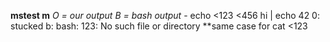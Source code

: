 **mstest m**
	*O = our output*
	*B = bash output*
	- echo <123 <456 hi | echo 42
		0: stucked
		b: bash: 123: No such file or directory
	 **same case for cat <123